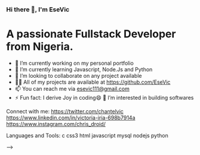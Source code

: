 ### Hi there 👋, I'm EseVic
# A passionate Fullstack Developer from Nigeria.

- 🔭 I’m currently working on my personal portfolio
- 🌱 I’m currently learning Javascript, Node.Js and Python
- 👯 I’m looking to collaborate on any project available
- 👨‍💻 All of my projects are available at https://github.com/EseVic
- 📫 You can reach me via esevic111@gmail.com
- ⚡ Fun fact: I derive Joy in coding😄
👀 I’m interested in building softwares

Connect with me:
https://twitter.com/chantelvic  https://www.linkedin.com/in/victoria-iria-698b7914a  https://www.instagram.com/chris_droid/

Languages and Tools:
 c css3 html javascript  mysql nodejs  python 
 
-->
